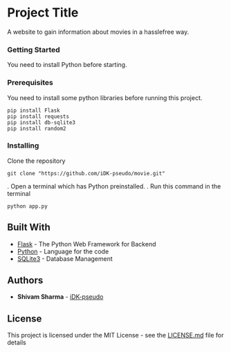 # Project Title

A website to gain information about movies in a hasslefree way.

### Getting Started

You need to install Python before starting.

### Prerequisites

You need to install some python libraries before running this project.

```
pip install Flask
pip install requests
pip install db-sqlite3
pip install random2
```
### Installing

Clone the repository

```
git clone "https://github.com/iDK-pseudo/movie.git"
```

. Open a terminal which has Python preinstalled.
. Run this command in the terminal

```
python app.py
```

## Built With

* [Flask](https://palletsprojects.com/p/flask/) - The Python Web Framework for Backend
* [Python](https://www.python.org/) - Language for the code
* [SQLite3](https://www.sqlite.org/index.html) - Database Management

## Authors

* **Shivam Sharma** - [iDK-pseudo](https://github.com/iDK-pseudo)

## License

This project is licensed under the MIT License - see the [LICENSE.md](LICENSE.md) file for details